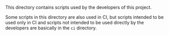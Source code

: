This directory contains scripts used by the developers of this project.

Some scripts in this directory are also used in CI, but scripts intended to be
used only in CI and scripts not intended to be used directly by the developers
are basically in the `ci` directory.
